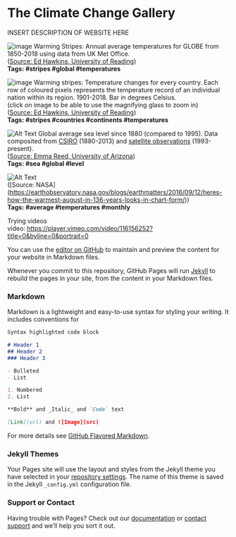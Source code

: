 # The Climate Change Gallery

INSERT DESCRIPTION OF WEBSITE HERE


![image](https://user-images.githubusercontent.com/39588237/76151515-b164bf80-60ad-11ea-89f6-f7fd81b2ee03.png)
Warming Stripes: Annual average temperatures for GLOBE from 1850-2018 using data from UK Met Office.  
([Source: Ed Hawkins, University of Reading](https://showyourstripes.info/))  
**Tags: #stripes #global #temperatures**

![image](https://user-images.githubusercontent.com/39588237/76151840-14a42100-60b1-11ea-8b6b-d6c5dd1a841a.png)
Warming stripes: Temperature changes for every country. Each row of coloured pixels represents the temperature record of an individual nation within its region. 1901-2018. Bar in degrees Celsius.  
(click on image to be able to use the magnifying glass to zoom in)  
([Source: Ed Hawkins, University of Reading](https://www.climate-lab-book.ac.uk/2019/showyourstripes/))  
**Tags: #stripes #countries #continents #temperatures**

![Alt Text](https://i0.wp.com/emmavreed.com/wp-content/uploads/2016/11/ezgif.com-9de85b22b4.gif?resize=604%2C453.gif)
Global average sea level since 1880 (compared to 1995). Data composited from [CSIRO](https://www.cmar.csiro.au/sealevel/sl_data_cmar.html) (1880-2013) and [satellite observations](http://sealevel.colorado.edu/content/2016rel4-global-mean-sea-level-time-series-seasonal-signals-retained) (1993-present).  
([Source: Emma Reed, University of Arizona](http://emmavreed.com/2016/11/20/global-sea-level-rise/))  
**Tags: #sea #global #level**

![Alt Text](https://earthobservatory.nasa.gov/blogs/earthmatters/wp-content/uploads/sites/5/2016/09/tempanoms_gis_august2016.gif)  
([Source: NASA] (https://earthobservatory.nasa.gov/blogs/earthmatters/2016/09/12/heres-how-the-warmest-august-in-136-years-looks-in-chart-form/))  
**Tags: #average #temperatures #monthly**

Trying videos  
video: https://player.vimeo.com/video/116156252?title=0&byline=0&portrait=0






You can use the [editor on GitHub](https://github.com/dianam21/Climate-Change-Gallery/edit/master/index.md) to maintain and preview the content for your website in Markdown files.

Whenever you commit to this repository, GitHub Pages will run [Jekyll](https://jekyllrb.com/) to rebuild the pages in your site, from the content in your Markdown files.

### Markdown

Markdown is a lightweight and easy-to-use syntax for styling your writing. It includes conventions for

```markdown
Syntax highlighted code block

# Header 1
## Header 2
### Header 3

- Bulleted
- List

1. Numbered
2. List

**Bold** and _Italic_ and `Code` text

[Link](url) and ![Image](src)  
```

For more details see [GitHub Flavored Markdown](https://guides.github.com/features/mastering-markdown/).

### Jekyll Themes

Your Pages site will use the layout and styles from the Jekyll theme you have selected in your [repository settings](https://github.com/dianam21/Climate-Change-Gallery/settings). The name of this theme is saved in the Jekyll `_config.yml` configuration file.

### Support or Contact

Having trouble with Pages? Check out our [documentation](https://help.github.com/categories/github-pages-basics/) or [contact support](https://github.com/contact) and we’ll help you sort it out.

